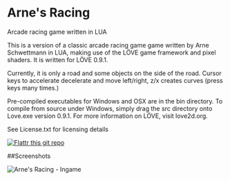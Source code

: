 Arne's Racing
===========

Arcade racing game written in LUA

This is a version of a classic arcade racing game game written by Arne Schwettmann in LUA, making use of the LÖVE game framework and pixel shaders. It is written for LÖVE 0.9.1.

Currently, it is only a road and some objects on the side of the road.
Cursor keys to accelerate decelerate and move left/right, z/x creates curves (press keys many times.)

Pre-compiled executables for Windows and OSX are in the bin directory. To compile from source under Windows, simply drag the src directory onto Love.exe version 0.9.1. For more information on LÖVE, visit love2d.org.

See License.txt for licensing details

[![Flattr this git repo](http://api.flattr.com/button/flattr-badge-small.png)](https://flattr.com/submit/auto?user_id=arneschwettmann&url=https://github.com/ArneSchwettmann/ArnesRacing/&title=ArnesRacing&language=LUA&tags=github&category=software)

##Screenshots

![Arne's Racing - Ingame](http://www.arneschwettmann.com/delme/screenshots/ArnesRacing_shot1.jpg)
